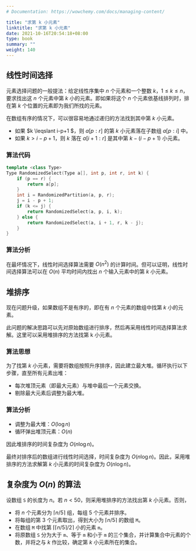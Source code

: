 ```yaml
---
# Documentation: https://wowchemy.com/docs/managing-content/

title: "求第 k 小元素"
linktitle: "求第 k 小元素"
date: 2021-10-16T20:54:18+08:00
type: book
summary: ""
weight: 140
---
```


<!--more-->

## 线性时间选择

元素选择问题的一般提法：给定线性序集中 $n$ 个元素和一个整数 $k$，$1 \leqslant k \leqslant n$，要求找出这 $n$ 个元素中第 $k$ 小的元素。即如果将这个 $n$ 个元素依基线排列时，排在第 $k$ 个位置的元素即为我们所找的元素。

在数组有序的情况下，可以很容易地通过递归的方法找到其中第 $k$ 小元素。

- 如果 $k \leqslant i-p+1 $，则 $a[p:r]$ 的第 $k$ 小元素落在子数组 $a[p:i]$ 中。
- 如果 $k > i-p+1$，则 $k$ 落在 $a[i+1:r]$ 是其中第 $k-(i-p+1)$ 小元素。

### 算法代码

```cpp
template <class Type>
Type RandomizedSelect(Type a[], int p, int r, int k) {
    if (p == r) {
        return a[p];
    }
    int i = RandomizedPartition(a, p, r);
    j = i - p + 1;
    if (k <= j) {
        return RandomizedSelect(a, p, i, k);
    } else {
        return RandomizedSelect(a, i + 1, r, k - j);
    }
}
```

### 算法分析

在最坏情况下，线性时间选择算法需要 $O(n^2)$ 的计算时间。但可以证明，线性时间选择算法可以在 $O(n)$ 平均时间内找出 $n$ 个输入元素中的第 $k$ 小元素。

## 堆排序

现在问题升级，如果数组不是有序的，即在有 $n$ 个元素的数组中找第 $k$ 小的元素。

此问题的解决思路可以先对原始数组进行排序，然后再采用线性时间选择算法求解。这里可以采用堆排序的方法找第 k 小元素。

### 算法思想

为了找第 $k$ 小元素，需要将数组按照升序排序，因此建立最大堆。循环执行以下步骤，直至所有元素出堆：

- 每次堆顶元素（即最大元素）与堆中最后一个元素交换。
- 剔除最大元素后调整为最大堆。

### 算法分析

- 调整为最大堆：$O(\log {n})$
- 循环弹出堆顶元素：$O(n)$

因此堆排序的时间复杂度为 $O(n \log {n})$。

最终对排序后的数组进行线性时间选择，时间复杂度为 $O(n \log {n})$。因此，采用堆排序的方法求解第 $k$ 小元素的时间复杂度为 $O(n \log {n})$。

## 复杂度为 $O(n)$ 的算法

设数组 `S` 的长度为 $n$。若 $n < 50$，则采用堆排序的方法找出第 $k$ 小元素。否则，

- 将 $n$ 个元素分为 $\left \lceil n/5 \right \rceil$ 组，每组 $5$ 个元素并排序。
- 将每组的第 $3$ 个元素取出，得到大小为 $\left \lceil n/5 \right \rceil$ 的数组 `M`。
- 在数组 `M` 中找第 $\left \lceil \left \lceil n/5 \right \rceil /2 \right \rceil$ 小的元素 `m`。
- 将原数组 `S` 分为大于 `m`、等于 `m` 和小于 `m` 的三个集合，并计算集合中元素的个数，并将之与 $k$ 作比较，确定第 $k$ 小元素所在的集合。